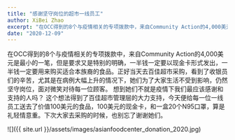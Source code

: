 ```yaml
---
title: "感谢坚守岗位的超市一线员工"
author: XiBei Zhao
excerpt: "在OCC得到的8个与疫情相关的专项拨款中，来自Community Action的4,000美元是最小的一笔，但是要求又是特别的明确，一半钱一定要以现金卡形式发出，一半钱一定要用来购买适合本族裔的食品。今天前往百佳超市，给每一位一线员工送去了价值100美元的食品，100美元的现金卡，和一盒20个N95口罩，算是礼轻情意重。下次大家去采购的时候，也别忘了谢谢她们。"
date: "2020-12-09"
---
```


在OCC得到的8个与疫情相关的专项拨款中，来自Community Action的4,000美元是最小的一笔，但是要求又是特别的明确，一半钱一定要以现金卡形式发出，一半钱一定要用来购买适合本族裔的食品。正好当天去百佳超市采购，看到了收银员们的辛苦，尤其是在病例大幅上升的情况下，她们为了大家生活不受到影响，仍然坚守岗位，面对微笑对待每一位顾客。 想到她们不就是疫情下我们最应该感谢和支持的人吗？ 这个想法得到了百佳超市管理层的大力支持，今天便给每一位一线员工送去了价值100美元的食品，100美元的现金卡，和一盒20个N95口罩，算是礼轻情意重。下次大家去采购的时候，也别忘了谢谢她们。


![]({{ site.url }}/assets/images/asianfoodcenter_donation_2020.jpg)

